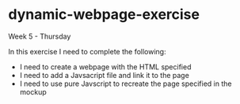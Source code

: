 # dynamic-webpage-exercise
Week 5 - Thursday

In this exercise I need to complete the following:
- I need to create a webpage with the HTML specified
- I need to add a Javsacript file and link it to the page
- I need to use pure Javscript to recreate the page specified in the mockup

